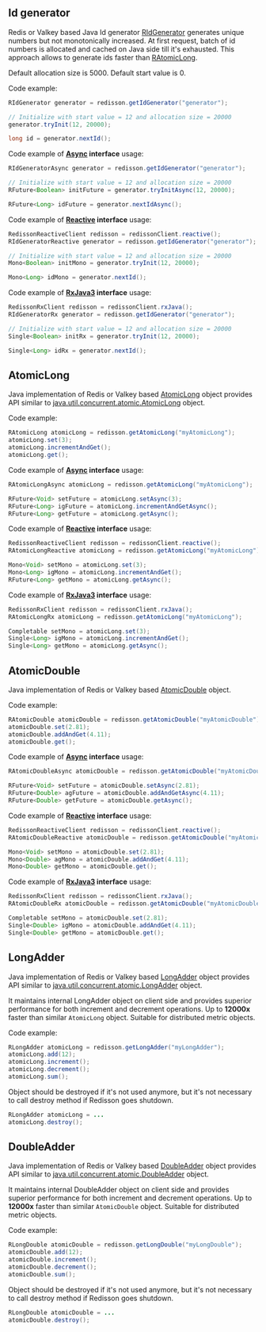 ## Id generator
Redis or Valkey based Java Id generator [RIdGenerator](https://static.javadoc.io/org.redisson/redisson/latest/org/redisson/api/RIdGenerator.html) generates unique numbers but not monotonically increased. At first request, batch of id numbers is allocated and cached on Java side till it's exhausted. This approach allows to generate ids faster than [RAtomicLong](#atomiclong).

Default allocation size is 5000. 
Default start value is 0.

Code example:
```java
RIdGenerator generator = redisson.getIdGenerator("generator");

// Initialize with start value = 12 and allocation size = 20000
generator.tryInit(12, 20000);

long id = generator.nextId();
```

Code example of **[Async](https://static.javadoc.io/org.redisson/redisson/latest/org/redisson/api/RIdGeneratorAsync.html) interface** usage:
```java
RIdGeneratorAsync generator = redisson.getIdGenerator("generator");

// Initialize with start value = 12 and allocation size = 20000
RFuture<Boolean> initFuture = generator.tryInitAsync(12, 20000);

RFuture<Long> idFuture = generator.nextIdAsync();
```

Code example of **[Reactive](https://static.javadoc.io/org.redisson/redisson/latest/org/redisson/api/RIdGeneratorReactive.html) interface** usage:
```java
RedissonReactiveClient redisson = redissonClient.reactive();
RIdGeneratorReactive generator = redisson.getIdGenerator("generator");

// Initialize with start value = 12 and allocation size = 20000
Mono<Boolean> initMono = generator.tryInit(12, 20000);

Mono<Long> idMono = generator.nextId();
```

Code example of **[RxJava3](https://static.javadoc.io/org.redisson/redisson/latest/org/redisson/api/RIdGeneratorRx.html) interface** usage:
```java
RedissonRxClient redisson = redissonClient.rxJava();
RIdGeneratorRx generator = redisson.getIdGenerator("generator");

// Initialize with start value = 12 and allocation size = 20000
Single<Boolean> initRx = generator.tryInit(12, 20000);

Single<Long> idRx = generator.nextId();
```

## AtomicLong
Java implementation of Redis or Valkey based [AtomicLong](https://static.javadoc.io/org.redisson/redisson/latest/org/redisson/api/RAtomicLong.html) object provides API similar to [java.util.concurrent.atomic.AtomicLong](https://docs.oracle.com/javase/8/docs/api/java/util/concurrent/atomic/AtomicLong.html) object.

Code example:
```java
RAtomicLong atomicLong = redisson.getAtomicLong("myAtomicLong");
atomicLong.set(3);
atomicLong.incrementAndGet();
atomicLong.get();
```

Code example of **[Async](https://static.javadoc.io/org.redisson/redisson/latest/org/redisson/api/RAtomicLongAsync.html) interface** usage:
```java
RAtomicLongAsync atomicLong = redisson.getAtomicLong("myAtomicLong");

RFuture<Void> setFuture = atomicLong.setAsync(3);
RFuture<Long> igFuture = atomicLong.incrementAndGetAsync();
RFuture<Long> getFuture = atomicLong.getAsync();
```

Code example of **[Reactive](https://static.javadoc.io/org.redisson/redisson/latest/org/redisson/api/RAtomicLongReactive.html) interface** usage:
```java
RedissonReactiveClient redisson = redissonClient.reactive();
RAtomicLongReactive atomicLong = redisson.getAtomicLong("myAtomicLong");

Mono<Void> setMono = atomicLong.set(3);
Mono<Long> igMono = atomicLong.incrementAndGet();
RFuture<Long> getMono = atomicLong.getAsync();
```

Code example of **[RxJava3](https://static.javadoc.io/org.redisson/redisson/latest/org/redisson/api/RAtomicLongRx.html) interface** usage:
```java
RedissonRxClient redisson = redissonClient.rxJava();
RAtomicLongRx atomicLong = redisson.getAtomicLong("myAtomicLong");

Completable setMono = atomicLong.set(3);
Single<Long> igMono = atomicLong.incrementAndGet();
Single<Long> getMono = atomicLong.getAsync();
```

## AtomicDouble
Java implementation of Redis or Valkey based [AtomicDouble](https://static.javadoc.io/org.redisson/redisson/latest/org/redisson/api/RAtomicDouble.html) object. 

Code example:
```java
RAtomicDouble atomicDouble = redisson.getAtomicDouble("myAtomicDouble");
atomicDouble.set(2.81);
atomicDouble.addAndGet(4.11);
atomicDouble.get();
```

Code example of **[Async](https://static.javadoc.io/org.redisson/redisson/latest/org/redisson/api/RAtomicDoubleAsync.html) interface** usage:
```java
RAtomicDoubleAsync atomicDouble = redisson.getAtomicDouble("myAtomicDouble");

RFuture<Void> setFuture = atomicDouble.setAsync(2.81);
RFuture<Double> agFuture = atomicDouble.addAndGetAsync(4.11);
RFuture<Double> getFuture = atomicDouble.getAsync();
```

Code example of **[Reactive](https://static.javadoc.io/org.redisson/redisson/latest/org/redisson/api/RAtomicDoubleReactive.html) interface** usage:
```java
RedissonReactiveClient redisson = redissonClient.reactive();
RAtomicDoubleReactive atomicDouble = redisson.getAtomicDouble("myAtomicDouble");

Mono<Void> setMono = atomicDouble.set(2.81);
Mono<Double> agMono = atomicDouble.addAndGet(4.11);
Mono<Double> getMono = atomicDouble.get();
```

Code example of **[RxJava3](https://static.javadoc.io/org.redisson/redisson/latest/org/redisson/api/RAtomicDoubleRx.html) interface** usage:
```java
RedissonRxClient redisson = redissonClient.rxJava();
RAtomicDoubleRx atomicDouble = redisson.getAtomicDouble("myAtomicDouble");

Completable setMono = atomicDouble.set(2.81);
Single<Double> igMono = atomicDouble.addAndGet(4.11);
Single<Double> getMono = atomicDouble.get();
```

## LongAdder
Java implementation of Redis or Valkey based [LongAdder](https://static.javadoc.io/org.redisson/redisson/latest/org/redisson/api/RLongAdder.html) object provides API similar to [java.util.concurrent.atomic.LongAdder](https://docs.oracle.com/javase/8/docs/api/java/util/concurrent/atomic/LongAdder.html) object.

It maintains internal LongAdder object on client side and provides superior performance for both increment and decrement operations. Up to __12000x__ faster than similar `AtomicLong` object. Suitable for distributed metric objects.

Code example:
```java
RLongAdder atomicLong = redisson.getLongAdder("myLongAdder");
atomicLong.add(12);
atomicLong.increment();
atomicLong.decrement();
atomicLong.sum();
```

Object should be destroyed if it's not used anymore, but it's not necessary to call destroy method if Redisson goes shutdown.
```java
RLongAdder atomicLong = ...
atomicLong.destroy();
```

## DoubleAdder
Java implementation of Redis or Valkey based [DoubleAdder](https://static.javadoc.io/org.redisson/redisson/latest/org/redisson/api/RDoubleAdder.html) object provides API similar to [java.util.concurrent.atomic.DoubleAdder](https://docs.oracle.com/javase/8/docs/api/java/util/concurrent/atomic/DoubleAdder.html) object.

It maintains internal DoubleAdder object on client side and provides superior performance for both increment and decrement operations. Up to __12000x__ faster than similar `AtomicDouble` object. Suitable for distributed metric objects.

Code example:
```java
RLongDouble atomicDouble = redisson.getLongDouble("myLongDouble");
atomicDouble.add(12);
atomicDouble.increment();
atomicDouble.decrement();
atomicDouble.sum();
```

Object should be destroyed if it's not used anymore, but it's not necessary to call destroy method if Redisson goes shutdown.
```java
RLongDouble atomicDouble = ...
atomicDouble.destroy();
```